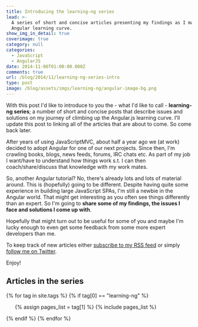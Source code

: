 ```yaml
---
title: Introducing the learning-ng series
lead: >-
  A series of short and concise articles presenting my findings as I master the
  Angular learning curve.
show_img_in_detail: true
coverimage: true
category: null
categories:
  - JavaScript
  - AngularJS
date: 2014-11-06T01:00:00.000Z
comments: true
url: /blog/2014/11/learning-ng-series-intro
type: post
image: /blog/assets/imgs/learning-ng/angular-image-bg.png
---
```


With this post I'd like to introduce to you the - what I'd like to call - **learning-ng series**; a number of short and concise posts that describe issues and solutions on my journey of climbing up the Angular.js learning curve. I'll update this post to linking all of the articles that are about to come. So come back later.

After years of using JavaScriptMVC, about half a year ago we (at work) decided to adopt Angular for one of our next projects. Since then, I'm crawling books, blogs, news feeds, forums, IRC chats etc. As part of my job I want/have to understand how things work s.t. I can then coach/share/discuss that knowledge with my work mates.

So, another Angular tutorial? No, there's already lots and lots of material around. This is (hopefully) going to be different. Despite having quite some experience in building large JavaScript SPAs, I'm still a newbie in the Angular world. That might get interesting as you often see things differently than an expert. So I'm going to **share some of my findings, the issues I face and solutions I come up with**.

Hopefully that might turn out to be useful for some of you and maybe I'm lucky enough to even get some feedback from some more expert developers than me.

To keep track of new articles either [subscribe to my RSS feed](http://feeds.feedburner.com/juristrumpflohner) or simply [follow me on Twitter](https://twitter.com/juristr).

Enjoy!

## Articles in the series

{% for tag in site.tags %}
{% if tag[0] == "learning-ng" %}
<ul>
{% assign pages_list = tag[1] %}
{% include pages_list %}
</ul>
{% endif %}
{% endfor %}
